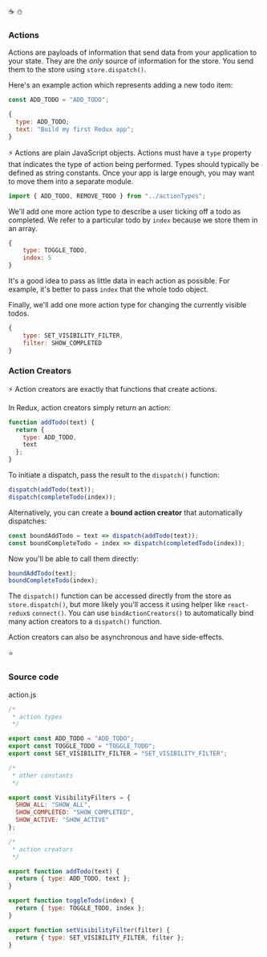 :coffee: :snowman:

### Actions 

Actions are payloads of information that send data from your application to your state. They are the _only_ source of information for the store. You send them to the store using `store.dispatch()`.

Here's an example action which represents adding a new todo item:

```javascript
const ADD_TODO = "ADD_TODO";
```

```javascript
{
  type: ADD_TODO;
  text: "Build my first Redux app";
}
```

:zap: Actions are plain JavaScript objects. Actions must have a `type` property that indicates the type of action being performed. Types should typically be defined as string constants. Once your app is large enough, you may want to move them into a separate module.

```javascript
import { ADD_TODO, REMOVE_TODO } from "../actionTypes";
```

We'll add one more action type to describe a user ticking off a todo as completed. We refer to a particular todo by `index` because we store them in an array.

```javascript
{
    type: TOGGLE_TODO,
    index: 5
}
```

It's a good idea to pass as little data in each action as possible. For example, it's better to pass `index` that the whole todo object.

Finally, we'll add one more action type for changing the currently visible todos.

```javascript
{
    type: SET_VISIBILITY_FILTER,
    filter: SHOW_COMPLETED
}
```

### Action Creators

:zap: Action creators are exactly that functions that create actions.

In Redux, action creators simply return an action:

```javascript
function addTodo(text) {
  return {
    type: ADD_TODO,
    text
  };
}
```

To initiate a dispatch, pass the result to the `dispatch()` function:

```javascript
dispatch(addTodo(text));
dispatch(completeTodo(index));
```

Alternatively, you can create a **bound action creator** that automatically dispatches:

```javascript
const boundAddTodo = text => dispatch(addTodo(text));
const boundCompleteTodo = index => dispatch(completedTodo(index));
```

Now you'll be able to call them directly:

```javascript
boundAddTodo(text);
boundCompleteTodo(index);
```

The `dispatch()` function can be accessed directly from the store as `store.dispatch()`, but more likely you'll access it using helper like `react-redux`s `connect()`. You can use `bindActionCreators()` to automatically bind many action creators to a `dispatch()` function.

Action creators can also be asynchronous and have side-effects.

:star:

### Source code

action.js

```javascript
/*
 * action types
 */

export const ADD_TODO = "ADD_TODO";
export const TOGGLE_TODO = "TOGGLE_TODO";
export const SET_VISIBILITY_FILTER = "SET_VISIBILITY_FILTER";

/*
 * other constants
 */

export const VisibilityFilters = {
  SHOW_ALL: "SHOW_ALL",
  SHOW_COMPLETED: "SHOW_COMPLETED",
  SHOW_ACTIVE: "SHOW_ACTIVE"
};

/*
 * action creators
 */

export function addTodo(text) {
  return { type: ADD_TODO, text };
}

export function toggleTodo(index) {
  return { type: TOGGLE_TODO, index };
}

export function setVisibilityFilter(filter) {
  return { type: SET_VISIBILITY_FILTER, filter };
}
```
